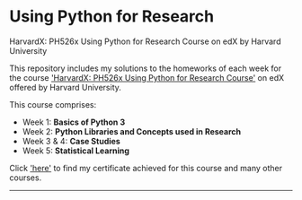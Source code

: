 # Using Python for Research
HarvardX: PH526x Using Python for Research Course on edX by Harvard University

This repository includes my solutions to the homeworks of each week for the course ['HarvardX: PH526x Using Python for Research Course'](https://www.edx.org/course/using-python-for-research) on edX offered by Harvard University.

This course comprises:
* Week 1: **Basics of Python 3**
* Week 2: **Python Libraries and Concepts used in Research**
* Week 3 & 4: **Case Studies**
* Week 5: **Statistical Learning**


Click ['here'](https://github.com/rinkal14/Certificates) to find my certificate achieved for this course and many other courses.
__________________________________________________________________________________________________________________________________________
